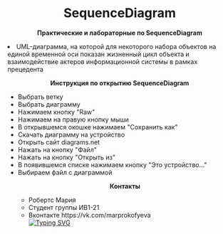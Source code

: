  <h1 align="center">SequenceDiagram </h1>
 <p align="center"><b>Практические и лабораторные по SequenceDiagram</b></p>
 <li>UML-диаграмма, на которой для некоторого набора объектов на единой временной оси показан жизненный цикл объекта и взаимодействие актеров информационной системы в рамках прецедента</li>
<p align="center"><b>Инструкция по открытию SequenceDiagram </b></p>
<ul>
  <li> Выбрать ветку </li>
  <li> Выбрать диаграмму </li>
  <li> Нажимаем кнопку "Raw" </li>
  <li> Нажимаем на правую кнопку мыши </li>
  <li> В открывшемся окошке нажимаем "Сохранить как" </li>
  <li> Скачать диаграмму на устройство </li>
  <li> Открыть сайт diagrams.net </li>
  <li> Нажать на кнопку "Файл" </li>
  <li> Нажать на кнопку "Открыть из" </li>
  <li> В появившемся списке нажимаем кнопку "Это устройство..." </li>
  <li> Выбираем файл с диаграммой </li>
 <p align="center"><b>Контакты</b></p>
<ul>
<li> Робертс Мария </li>
<li> Студент группы ИВ1-21 </li>
<li> Вконтакте https://vk.com/marprokofyeva </li>
<a href="https://git.io/typing-svg"><img src="https://readme-typing-svg.demolab.com?font=Fira+Code&pause=1000&color=B824F7&center=%D0%BB%D0%BE%D0%B6%D1%8C&vCenter=%D0%BB%D0%BE%D0%B6%D1%8C&width=435&lines=%D0%A1%D0%BF%D0%B0%D1%81%D0%B8%D0%B1%D0%BE+%D0%B7%D0%B0+%D0%B2%D0%BD%D0%B8%D0%BC%D0%B0%D0%BD%D0%B8%D0%B5!+" alt="Typing SVG" /></a>
